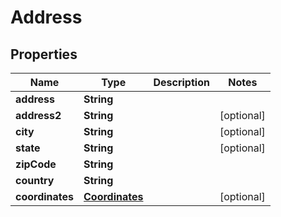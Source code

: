
# Address

## Properties
Name | Type | Description | Notes
------------ | ------------- | ------------- | -------------
**address** | **String** |  | 
**address2** | **String** |  |  [optional]
**city** | **String** |  |  [optional]
**state** | **String** |  |  [optional]
**zipCode** | **String** |  | 
**country** | **String** |  | 
**coordinates** | [**Coordinates**](Coordinates.md) |  |  [optional]




